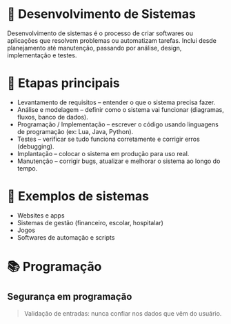 # 🔹 Desenvolvimento de Sistemas

Desenvolvimento de sistemas é o processo de criar softwares ou aplicações que resolvem problemas ou automatizam tarefas.
Inclui desde planejamento até manutenção, passando por análise, design, implementação e testes.

# 📌 Etapas principais

- Levantamento de requisitos – entender o que o sistema precisa fazer.
- Análise e modelagem – definir como o sistema vai funcionar (diagramas, fluxos, banco de dados).
- Programação / Implementação – escrever o código usando linguagens de programação (ex: Lua, Java, Python).
- Testes – verificar se tudo funciona corretamente e corrigir erros (debugging).
- Implantação – colocar o sistema em produção para uso real.
- Manutenção – corrigir bugs, atualizar e melhorar o sistema ao longo do tempo.

# 📌 Exemplos de sistemas

- Websites e apps
- Sistemas de gestão (financeiro, escolar, hospitalar)
- Jogos
- Softwares de automação e scripts

# 📚 Programação 

## Segurança em programação
> Validação de entradas: nunca confiar nos dados que vêm do usuário.
